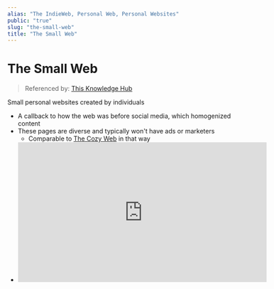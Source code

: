```yaml
---
alias: "The IndieWeb, Personal Web, Personal Websites"
public: "true"
slug: "the-small-web"
title: "The Small Web"
---
```

# The Small Web

> Referenced by: [This Knowledge Hub](/garden/this-knowledge-hub/index.md)

Small personal websites created by individuals
- A callback to how the web was before social media, which homogenized content
- These pages are diverse and typically won't have ads or marketers
	- Comparable to [The Cozy Web](/garden/the-cozy-web/index.md) in that way
- <iframe width="560" height="315" src="https://www.youtube.com/embed/00qwzmMrtok" title="" frameBorder="0" allowFullScreen />

[My Personal Website](/garden/my-personal-website/index.md)

The small web as a whole is [Freeform](/garden/freeform/index.md)
- Individual sites may be [Chronological](/garden/chronological/index.md) still
- Individual sites link between each other in ways similar to wikis
	- These can form [Webrings](/garden/webrings/index.md)

Building personal websites
- [IndieWeb](https://indieweb.org/) contains various resources
	- Their [building blocks](https://indieweb.org/Category:building-blocks) are standards people can use to help the small web connect with each other consistently
	- They discourage the use of site builders or templates that end up making sites look too homogenized
<span id="665b6ac0-d3ca-41d8-9534-929ac2907c2e">- Free hosting for static websites:</span>
	- [Neocities](https://neocities.org)
	- [Codeberg pages](https://codeberg.page) (and any other [pages-server](https://codeberg.org/Codeberg/pages-server) instance)
		- Like on [Incremental Social](https://incremental.social/pages)!
	- [Github pages](https://pages.github.com)
	- [Weird](/garden/weird/index.md) (in development)

Personal websites (or part of them) may be structured as [streams](https://indieweb.org/stream)
- [Microsub](https://indieweb.org/Microsub) is a proposed protocol to support this
	- That way, people could use microsub clients to subscribe to multiple streams and get them in one feed
	- Effectively a [Federated Social Media](/garden/fediverse/index.md) that works through personal websites
- Those stream may also announce their posts using [WebSub](https://indieweb.org/WebSub)
- This also allows your personal website to be the one source of truth for your posted content
	- Effectively solves the problems described in [Hey Creators, Please Make Firehoses!](https://jonbell.medium.com/hey-creators-please-make-firehoses-8d0c48c075e4)
- Multiple streams can be hosted by one site/person so people can subscribe to the kind of content they're interested in
- How viable would it be to include chat messages in a stream as well?
	- Perhaps with [Chat Glue](/garden/chat-glue/index.md) you could link to specific branches I chatted in

Personal websites (or part of them) may be structured as a [Digital Garden](/garden/digital-gardens/index.md) rather than a stream
- These sites may be useful to occasionally check up on rather than get notifications from on every post/change
	- Although [Garden-RSS](/garden/garden-rss/index.md) could allow those who want to receive notifications to do so

The small web is viable and can feasibly have a resurgence
- There are tools these days that make making websites incredibly easy
	- Back in the day geocities was pretty complicated but a lot of people managed to make pages there
	- Neocities has an extensive page on [Learn How to Make Websites!](https://neocities.org/tutorials)
- Hosting can be expensive, but static websites are cheap
	- There are plenty of free options out there for hosting static websites
		- Ideally you'd use some sort of system that is easily transferrable to other servers, and possibly even supports nomadic identities
		- [- Free hosting for static websites:](/garden/the-small-web/index.md#665b6ac0-d3ca-41d8-9534-929ac2907c2e)
- People are creative and love creating things
